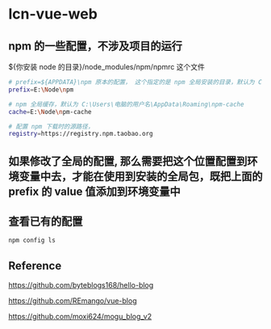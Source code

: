 # lcn-vue-web


## npm 的一些配置，不涉及项目的运行

${你安装 node 的目录}/node_modules/npm/npmrc 这个文件
```sh
# prefix=${APPDATA}\npm 原本的配置， 这个指定的是 npm 全局安装的目录，默认为 C:\Users\电脑的用户名\AppData\Roaming\npm
prefix=E:\Node\npm

# npm 全局缓存，默认为 C:\Users\电脑的用户名\AppData\Roaming\npm-cache
cache=E:\Node\npm-cache

# 配置 npm 下载时的源路径，
registry=https://registry.npm.taobao.org
```

## 如果修改了全局的配置, 那么需要把这个位置配置到环境变量中去，才能在使用到安装的全局包，既把上面的 prefix 的 value 值添加到环境变量中


## 查看已有的配置
```sh
npm config ls
```




## Reference

https://github.com/byteblogs168/hello-blog

https://github.com/REmango/vue-blog

https://github.com/moxi624/mogu_blog_v2